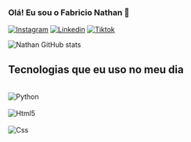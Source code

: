 ### Olá! Eu sou o Fabricio Nathan 👋

[![Instagram](https://img.shields.io/badge/Instagram-E4405F?style=for-the-badge&logo=instagram&logoColor=white)](https://www.instagram.com/fabricio_nathan1/)
[![Linkedin](https://img.shields.io/badge/LinkedIn-0077B5?style=for-the-badge&logo=linkedin&logoColor=white)](www.linkedin.com/in/fabrício-nathan-118437315)
[![Tiktok](https://img.shields.io/badge/TikTok-000000?style=for-the-badge&logo=tiktok&logoColor=white)](https://www.tiktok.com/@xnathan_dev?_t=8oq86BVlvhW&_r=1)


![Nathan GitHub stats](https://github-readme-stats.vercel.app/api?username=nathanxxz&_icons=true&theme=radical)

## Tecnologias que eu uso no meu dia
<div style='display: imline_block'><br/>
 <img align='center' alt='Python ' src='https://img.shields.io/badge/Python-14354C?style=for-the-badge&logo=python&logoColor=white'/>
<div>
<div style='display: imline_block'><br/>
 <img align='center' alt='Html5 ' src='https://img.shields.io/badge/HTML5-E34F26?style=for-the-badge&logo=html5&logoColor=white'/>
<div>
<div style='display: imline_block'><br/>
 <img align='center' alt='Css ' src='https://img.shields.io/badge/CSS3-1572B6?style=for-the-badge&logo=css3&logoColor=white'/>
<div>


